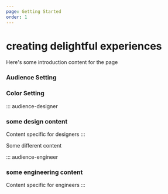 ```yaml
---
page: Getting Started
order: 1
---
```


# creating **delightful** experiences
Here's some introduction content for the page

### Audience Setting

### Color Setting


::: audience-designer
### some design content
Content specific for designers
:::

Some different content

::: audience-engineer
### some engineering content
Content specific for engineers
:::